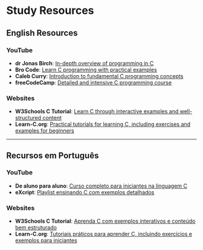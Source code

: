 # Study Resources

## English Resources

### YouTube

- **dr Jonas Birch**: [In-depth overview of programming in C](https://www.youtube.com/watch?v=ve2l3yK37Jo&ab_channel=drJonasBirch)
- **Bro Code**: [Learn C programming with practical examples](https://www.youtube.com/watch?v=87SH2Cn0s9A&ab_channel=BroCode)
- **Caleb Curry**: [Introduction to fundamental C programming concepts](https://www.youtube.com/watch?v=Bz4MxDeEM6k&ab_channel=CalebCurry)
- **freeCodeCamp**: [Detailed and intensive C programming course](https://www.youtube.com/watch?v=KJgsSFOSQv0&t=1s&ab_channel=freeCodeCamp.org)

### Websites

- **W3Schools C Tutorial**: [Learn C through interactive examples and well-structured content](https://www.w3schools.com/c/)
- **Learn-C.org**: [Practical tutorials for learning C, including exercises and examples for beginners](https://www.learn-c.org/)

---

## Recursos em Português

### YouTube

- **De aluno para aluno**: [Curso completo para iniciantes na linguagem C](https://www.youtube.com/watch?v=VnH7OVFj_pA&list=PLa75BYTPDNKZWYypgOFEsX3H2Mg-SzuLW&ab_channel=Dealunoparaaluno)
- **eXcript**: [Playlist ensinando C com exemplos detalhados](https://www.youtube.com/watch?v=FH7YrE0RjWE&list=PLesCEcYj003SwVdufCQM5FIbrOd0GG1M4&ab_channel=eXcript)

### Websites

- **W3Schools C Tutorial**: [Aprenda C com exemplos interativos e conteúdo bem estruturado](https://www.w3schools.com/c/)
- **Learn-C.org**: [Tutoriais práticos para aprender C, incluindo exercícios e exemplos para iniciantes](https://www.learn-c.org/)
